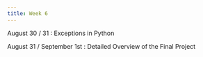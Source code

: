 ```yaml
---
title: Week 6
---
```


August 30 / 31
: Exceptions in Python

August 31 / September 1st
: Detailed Overview of the Final Project
